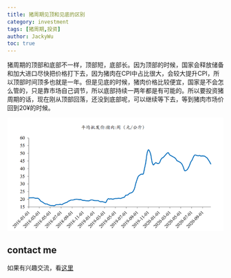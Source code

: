 ```yaml
---
title: 猪周期见顶和见底的区别
category: investment
tags: [猪周期,投资]
author: JackyWu
toc: true
---
```


猪周期的顶部和底部不一样，顶部短，底部长。因为顶部的时候，国家会释放储备和加大进口尽快把价格打下去，因为猪肉在CPI中占比很大，会较大提升CPI，所以顶部时间顶多也就是一年。但是见底的时候，猪肉价格比较便宜，国家是不会怎么管的，只是靠市场自己调节，所以底部持续一两年都是有可能的。所以要投资猪周期的话，现在刚从顶部回落，还没到底部呢，可以继续等下去，等到猪肉市场价回到20¥的时候。

![Xnip2020-10-20_21-33-14](/assets/images/invest/猪周期.png)

## contact me

如果有兴趣交流，看[这里](/contact/)

